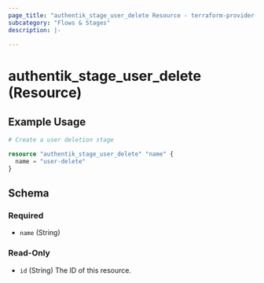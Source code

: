 ```yaml
---
page_title: "authentik_stage_user_delete Resource - terraform-provider-authentik"
subcategory: "Flows & Stages"
description: |-
  
---
```


# authentik_stage_user_delete (Resource)



## Example Usage

```terraform
# Create a user deletion stage

resource "authentik_stage_user_delete" "name" {
  name = "user-delete"
}
```

<!-- schema generated by tfplugindocs -->
## Schema

### Required

- `name` (String)

### Read-Only

- `id` (String) The ID of this resource.


